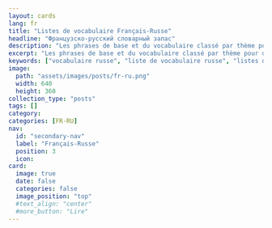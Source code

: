 ```yaml
---
layout: cards
lang: fr
title: "Listes de vocabulaire Français-Russe"
headline: "Французско-русский словарный запас"
description: "Les phrases de base et du vocabulaire classé par thème pour débuter en Russe."
excerpt: "Les phrases de base et du vocabulaire classé par thème pour débuter en Russe."
keywords: ["vocabulaire russe", "liste de vocabulaire russe", "listes de vocabulaire russe", "liste de mots russe", "listes de mots russe", "apprendre le russe"]
image:
  path: "assets/images/posts/fr-ru.png"
  width: 640
  height: 360
collection_type: "posts"
tags: []
category:
categories: [FR-RU]
nav:
  id: "secondary-nav"
  label: "Français-Russe"
  position: 3
  icon:
card:
  image: true
  date: false
  categories: false
  image_position: "top"
  #text_align: "center"
  #more_button: "Lire"
---
```

